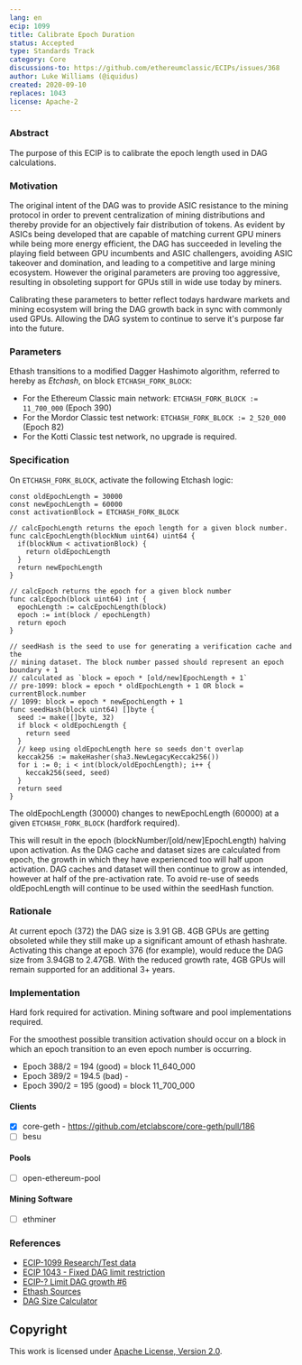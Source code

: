 ```yaml
---
lang: en
ecip: 1099
title: Calibrate Epoch Duration
status: Accepted
type: Standards Track
category: Core
discussions-to: https://github.com/ethereumclassic/ECIPs/issues/368
author: Luke Williams (@iquidus)
created: 2020-09-10
replaces: 1043
license: Apache-2
---
```


### Abstract ###

The purpose of this ECIP is to calibrate the epoch length used in DAG calculations.

### Motivation ###

The original intent of the DAG was to provide ASIC resistance to the mining protocol in order to prevent centralization of mining distributions and thereby provide for an objectively fair distribution of tokens. As evident by ASICs being developed that are capable of matching current GPU miners while being more energy efficient, the DAG has succeeded in leveling the playing field between GPU incumbents and ASIC challengers, avoiding ASIC takeover and domination, and leading to a competitive and large mining ecosystem. However the original parameters are proving too aggressive, resulting in obsoleting support for GPUs still in wide use today by miners.

Calibrating these parameters to better reflect todays hardware markets and mining ecosystem will bring the DAG growth back in sync with commonly used GPUs. Allowing the DAG system to continue to serve it's purpose far into the future.

### Parameters ###

Ethash transitions to a modified Dagger Hashimoto algorithm, referred to hereby as _Etchash_, on block `ETCHASH_FORK_BLOCK`:

* For the Ethereum Classic main network: `ETCHASH_FORK_BLOCK := 11_700_000` (Epoch 390)
* For the Mordor Classic test network: `ETCHASH_FORK_BLOCK := 2_520_000` (Epoch 82)
* For the Kotti Classic test network, no upgrade is required.

### Specification ###

On `ETCHASH_FORK_BLOCK`, activate the following Etchash logic:

```
const oldEpochLength = 30000
const newEpochLength = 60000
const activationBlock = ETCHASH_FORK_BLOCK

// calcEpochLength returns the epoch length for a given block number.
func calcEpochLength(blockNum uint64) uint64 {
  if(blockNum < activationBlock) {
    return oldEpochLength
  }
  return newEpochLength
}

// calcEpoch returns the epoch for a given block number
func calcEpoch(block uint64) int {
  epochLength := calcEpochLength(block)
  epoch := int(block / epochLength)
  return epoch
}

// seedHash is the seed to use for generating a verification cache and the
// mining dataset. The block number passed should represent an epoch boundary + 1
// calculated as `block = epoch * [old/new]EpochLength + 1`
// pre-1099: block = epoch * oldEpochLength + 1 OR block = currentBlock.number
// 1099: block = epoch * newEpochLength + 1
func seedHash(block uint64) []byte {
  seed := make([]byte, 32)
  if block < oldEpochLength {
    return seed
  }
  // keep using oldEpochLength here so seeds don't overlap
  keccak256 := makeHasher(sha3.NewLegacyKeccak256())
  for i := 0; i < int(block/oldEpochLength); i++ {
    keccak256(seed, seed)
  }
  return seed
}
```
The oldEpochLength (30000) changes to newEpochLength (60000) at a given `ETCHASH_FORK_BLOCK` (hardfork required).

This will result in the epoch (blockNumber/[old/new]EpochLength) halving upon activation. As the DAG cache and dataset sizes are calculated from epoch, the growth in which they have experienced too will half upon activation. DAG caches and dataset will then continue to grow as intended, however at half of the pre-activation rate. To avoid re-use of seeds oldEpochLength will continue to be used within the seedHash function.

### Rationale ###
At current epoch (372) the DAG size is 3.91 GB. 4GB GPUs are getting obsoleted while they still make up a significant amount of ethash hashrate. Activating this change at epoch 376 (for example), would reduce the DAG size from 3.94GB to 2.47GB. With the reduced growth rate, 4GB GPUs will remain supported for an additional 3+ years.

### Implementation ###
Hard fork required for activation.
Mining software and pool implementations required.  

For the smoothest possible transition activation should occur on a block in which an epoch transition to an even epoch number is occurring.  

* Epoch 388/2 = 194   (good) = block 11_640_000
* Epoch 389/2 = 194.5 (bad)  -
* Epoch 390/2 = 195   (good) = block 11_700_000

#### Clients ####
* [x] core-geth - https://github.com/etclabscore/core-geth/pull/186
* [ ] besu

#### Pools ####
* [ ] open-ethereum-pool

#### Mining Software ####
* [ ] ethminer

### References ###
- [ECIP-1099 Research/Test data](https://github.com/iquidus/ecip-1099-data)
- [ECIP 1043 - Fixed DAG limit restriction](https://ecips.ethereumclassic.org/ECIPs/ecip-1043)
- [ECIP-? Limit DAG growth #6](https://github.com/ethereumproject/ECIPs/issues/6)
- [Ethash Sources](https://github.com/ethereum/ethash)
- [DAG Size Calculator](https://investoon.com/tools/dag_size)

## Copyright ##

This work is licensed under [Apache License, Version 2.0](http://www.apache.org/licenses/).
